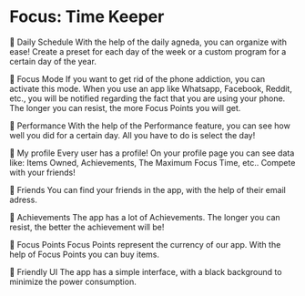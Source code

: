 # Focus: Time Keeper

📄 Daily Schedule 
With the help of the daily agneda, you can organize with ease! Create a preset for each day of the week or a custom program for a certain day of the year.

📄 Focus Mode 
If you want to get rid of the phone addiction, you can activate this mode. When you use an app like Whatsapp, Facebook, Reddit, etc., you will be notified regarding the fact that you are using your phone. The longer you can resist, the more Focus Points you will get.

📄 Performance
With the help of the Performance feature, you can see how well you did for a certain day. All you have to do is select the day!

📄 My profile
Every user has a profile! On your profile page you can see data like: Items Owned, Achievements, The Maximum Focus Time, etc.. Compete with your friends!

📄 Friends
You can find your friends in the app, with the help of their email adress.

📄 Achievements
The app has a lot of Achievements. The longer you can resist, the better the achievement will be!

📄 Focus Points 
Focus Points represent the currency of our app. With the help of Focus Points you can buy items.

📄 Friendly UI
The app has a simple interface, with a black background to minimize the power consumption.